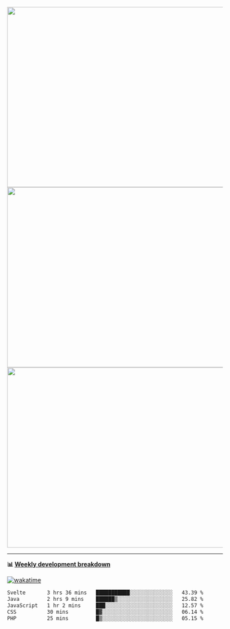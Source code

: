 <p float="left" align="middle"><img src="https://user-images.githubusercontent.com/56089155/195064669-12bd89bb-53c9-44b1-9fd8-993f93f585e1.png" width="600px" height="420px">
<img src="https://user-images.githubusercontent.com/56089155/195064706-c37aa3c8-f669-46c9-abba-1eadcbb910c5.png" width="600px" height="420px">
<img src="https://user-images.githubusercontent.com/56089155/195064753-0de674c7-4fc7-4831-a8a5-402e19cc77be.png" width="600px" height="420px"></p>

<hr />

**📊 [Weekly development breakdown](https://wakatime.com/@Ari24)**

[![wakatime](https://wakatime.com/badge/user/ca34c016-707f-4382-84cf-1823913a1423.svg)](https://wakatime.com/@ca34c016-707f-4382-84cf-1823913a1423)

<!--START_SECTION:waka-->

```txt
Svelte       3 hrs 36 mins   ███████████░░░░░░░░░░░░░░   43.39 %
Java         2 hrs 9 mins    ██████▒░░░░░░░░░░░░░░░░░░   25.82 %
JavaScript   1 hr 2 mins     ███░░░░░░░░░░░░░░░░░░░░░░   12.57 %
CSS          30 mins         █▓░░░░░░░░░░░░░░░░░░░░░░░   06.14 %
PHP          25 mins         █▒░░░░░░░░░░░░░░░░░░░░░░░   05.15 %
```

<!--END_SECTION:waka-->
